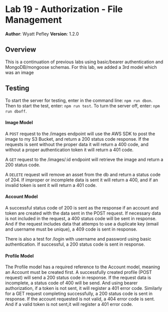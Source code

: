 # Lab 19 - Authorization - File Management
**Author**: Wyatt Pefley
**Version**: 1.2.0

## Overview
This is a continuation of previous labs using basic/bearer authentication and MongoDB/mongoose schemas. For this lab, we added a 3rd model which was an image

## Testing
To start the server for testing, enter in the command line: ```npm run dbon```. Then to start the test, enter: ```npm run test```. To turn the server off, enter: ```npm run dboff```.

#### Image Model

A ```POST``` request to the /images endpoint will use the AWS SDK to post the image to my S3 Bucket, and return a 200 status code response. If the requests is sent without the proper data it will return a 400 code, and without a proper authentication token it will return a 401 code. 

A ```GET``` request to the /images/:id endpoint will retrieve the image and return a 200 status code.

A ```DELETE``` request will remove an asset from the db and return a status code of 204. If improper or incomplete data is sent it will return a 400, and if an invalid token is sent it will return a 401 code. 

#### Account Model
A successful status code of 200 is sent as the response if an account and token are created with the data sent in the POST request. If necessary data is not included in the request, a 400 status code will be sent in response. And if the request includes data that attemps to use a duplicate key (email and username must be unique), a 409 code is sent in response. 

There is also a test for /login with username and password using basic authentication. If successful, a 200 status code is sent in response.

#### Profile Model
The Profile model has a required reference to the Account model, meaning an Account must be created first. A successfully created profile (POST request) will send a 200 status code in response. If the request data is incomplete, a status code of 400 will be send. And using bearer authorization, if a token is not sent, it will register a 401 error code. Similarly for a GET request completing successfully, a 200 status code is sent in response. If the account requested is not valid, a 404 error code is sent. And if a valid token is not sent,it will register a 401 error code.
